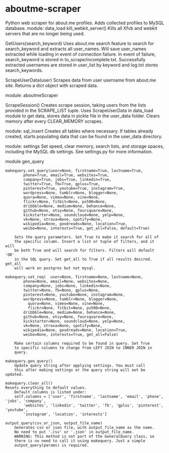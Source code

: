 # aboutme-scraper
Python web scraper for about.me profiles. Adds collected profiles to MySQL database.
module: data_load
kill_webkit_server()
    Kills all Xfvb and webkit servers that are no longer being used.

GetUsers(search_keyword)
    Uses about.me search feature to search for search_keyword and
    extracts all user_names. Will save user_names extracted while loading
    in event of connection failure. In event of failure, search_keyword is
    stored in to_scrape/incomplete.txt. Successfully extracted usernames
    are stored in user_list by keyword and log.txt stores search_keywords.
    
ScrapeUserData(user)
    Scrapes data from user username from about.me site. Returns a dict object
    with scraped data.
    
module: aboutmeScraper

ScrapeSession()
    Creates scrape session, taking users from the lists provided in the SCRAPE_LIST
    tuple. Uses ScrapeUserData in data_load module to get data, stores data in pickle file
    in the user_data folder. Clears memory after every CLEAR_MEMORY scrapes.
    
module: sql_insert
    Creates all tables where necessary. If tables already created, starts populating data
    that can be found in the user_data directory.
    
module: settings
    Set speed, clear memory, search lists, and storage spaces, including the MySQL db settings.
    See settings.py for more information.

module gen_query

    makequery.set_query(user=None, firstname=True, lastname=True,
          	phone=True, email=True, websites=True, 
          	company=True, jobs=True, linkedin=True,
          	twitter=True, fb=True, gplus=True,
          	pinterest=True, youtube=True, instagram=True,
          	wordpress=None, tumblr=None, blogger=None,
          	quora=None, vimeo=None, vine=None,
          	flickr=None, fitbit=None, px500=None,
          	dribbble=None, medium=None, behance=None,
          	github=None, etsy=None, foursquare=None,
          	kickstarter=None, soundcloud=None, yelp=None,
          	vk=None, strava=None, spotify=None,
          	wikipedia=None, goodreads=None, location=True,
          	weibo=None, interests=True, get_all=False, default=True)
          	
    	Sets the query parameters. Set True to make it search for all of 
    	the specific column. Insert a list or tuple of filters, and it will
    	be both True and will search for filters. Filters will default 'OR'
    	in the SQL query. Set get_all to True if all results desired. get_all
    	will work on postgres but not mysql.
    
    makequery.set_req(	user=None, firstname=None, lastname=None,
          	phone=None, email=None, websites=None, 
          	company=None, jobs=None, linkedin=None,
          	twitter=None, fb=None, gplus=None,
          	pinterest=None, youtube=None, instagram=None,
          	wordpress=None, tumblr=None, blogger=None,
	          quora=None, vimeo=None, vine=None,
        	  flickr=None, fitbit=None, px500=None,
          	dribbble=None, medium=None, behance=None,
          	github=None, etsy=None, foursquare=None,
          	kickstarter=None, soundcloud=None, yelp=None,
          	vk=None, strava=None, spotify=None,
          	wikipedia=None, goodreads=None, location=True,
          	weibo=None, interests=True, get_all=False)
          	
    	Make certain columns required to be found in query. Set True
    	to specific columns to change from LEFT JOIN to INNER JOIN in
    	query.
    
    makequery.gen_query()
    	Update query string after applying settings. You must call
    	this after making settings or the query string will not be updated.
    
    makequery.clear_all()
	Resets everything to default values.
    	Default columns is listed under:
    	self.columns = ['user', 'firstname', 'lastname', 'email', 'phone', 'jobs', 'company',
			'websites', 'linkedin', 'twitter', 'fb', 'gplus', 'pinterest', 'youtube',
			'instagram', 'location', 'interests']
						
    output_query(csv_or_json, output_file_name)
    	Generates csv or json file, with output_file_name as the name.
    	No need to put '.csv' or '.json' in output_file_name.
    	WARNING: This method is not part of the GeneralQuery class, so
    	there is no need to call it using makequery. Just a simple
    	output_query(params) is required.
    
